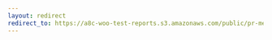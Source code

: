 ```yaml
---
layout: redirect
redirect_to: https://a8c-woo-test-reports.s3.amazonaws.com/public/pr-merge/44452/e2e/index.html
---
```

